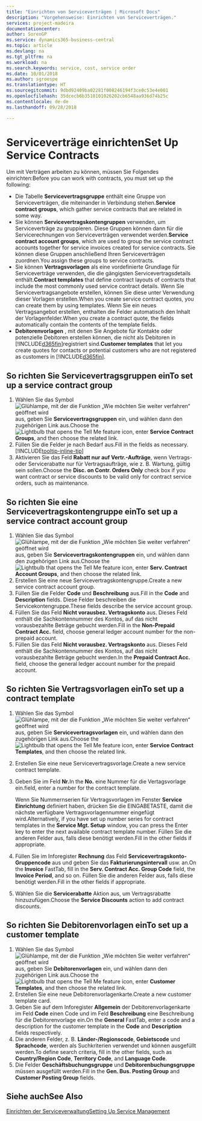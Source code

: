```yaml
---
title: "Einrichten von Serviceverträgen | Microsoft Docs"
description: "Vorgehensweise: Einrichten von Serviceverträgen."
services: project-madeira
documentationcenter: 
author: SorenGP
ms.service: dynamics365-business-central
ms.topic: article
ms.devlang: na
ms.tgt_pltfrm: na
ms.workload: na
ms.search.keywords: service, cost, service order
ms.date: 10/01/2018
ms.author: sgroespe
ms.translationtype: HT
ms.sourcegitcommit: 9dbd92409ba02281f008246194f3ce0c53e4e001
ms.openlocfilehash: 35dcecb6b3510101026202cb6548aa936d74b25c
ms.contentlocale: de-de
ms.lasthandoff: 09/28/2018

---
```


# <a name="set-up-service-contracts"></a><span data-ttu-id="45dbf-103">Serviceverträge einrichten</span><span class="sxs-lookup"><span data-stu-id="45dbf-103">Set Up Service Contracts</span></span>
<span data-ttu-id="45dbf-104">Um mit Verträgen arbeiten zu können, müssen Sie Folgendes einrichten:</span><span class="sxs-lookup"><span data-stu-id="45dbf-104">Before you can work with contracts, you must set up the following:</span></span> 

* <span data-ttu-id="45dbf-105">Die Tabelle **Servicevertragsgruppe** enthält eine Gruppe von Serviceverträgen, die miteinander in Verbindung stehen.</span><span class="sxs-lookup"><span data-stu-id="45dbf-105">**Service contract groups**, which gather service contracts that are related in some way.</span></span>
* <span data-ttu-id="45dbf-106">Sie können **Servicevertragskontengruppen** verwenden, um Serviceverträge zu gruppieren. Diese Gruppen können dann für die Servicerechnungen von Serviceverträgen verwendet werden.</span><span class="sxs-lookup"><span data-stu-id="45dbf-106">**Service contract account groups**, which are used to group the service contract accounts together for service invoices created for service contracts.</span></span> <span data-ttu-id="45dbf-107">Sie können diese Gruppen anschließend Ihren Serviceverträgen zuordnen.</span><span class="sxs-lookup"><span data-stu-id="45dbf-107">You assign these groups to service contracts.</span></span>  
* <span data-ttu-id="45dbf-108">Sie können **Vertragsvorlagen** als eine vordefinierte Grundlage für Serviceverträge verwenden, die die gängigsten Servicevertragsdetails enthält.</span><span class="sxs-lookup"><span data-stu-id="45dbf-108">**Contract templates** that define contract layouts of contracts that include the most commonly used service contract details.</span></span> <span data-ttu-id="45dbf-109">Wenn Sie Servicevertragsangebote erstellen, können Sie diese unter Verwendung dieser Vorlagen erstellen.</span><span class="sxs-lookup"><span data-stu-id="45dbf-109">When you create service contract quotes, you can create them by using templates.</span></span> <span data-ttu-id="45dbf-110">Wenn Sie ein neues Vertragsangebot erstellen, enthalten die Felder automatisch den Inhalt der Vorlagenfelder.</span><span class="sxs-lookup"><span data-stu-id="45dbf-110">When you create a contract quote, the fields automatically contain the contents of the template fields.</span></span>
* <span data-ttu-id="45dbf-111">**Debitorenvorlagen** , mit denen Sie Angebote für Kontakte oder potenzielle Debitoren erstellen können, die nicht als Debitoren in [!INCLUDE[d365fin](includes/d365fin_md.md)]registriert sind.</span><span class="sxs-lookup"><span data-stu-id="45dbf-111">**Customer templates** that let you create quotes for contacts or potential customers who are not registered as customers in [!INCLUDE[d365fin](includes/d365fin_md.md)].</span></span>  

## <a name="to-set-up-a-service-contract-group"></a><span data-ttu-id="45dbf-112">So richten Sie Servicevertragsgruppen ein</span><span class="sxs-lookup"><span data-stu-id="45dbf-112">To set up a service contract group</span></span>  
1. <span data-ttu-id="45dbf-113">Wählen Sie das Symbol ![Glühlampe, mit der die Funktion „Wie möchten Sie weiter verfahren“ geöffnet wird](media/ui-search/search_small.png "Wie möchten Sie weiter verfahren?") aus, geben Sie **Servicevertragsgruppen** ein, und wählen dann den zugehörigen Link aus.</span><span class="sxs-lookup"><span data-stu-id="45dbf-113">Choose the ![Lightbulb that opens the Tell Me feature](media/ui-search/search_small.png "Tell me what you want to do") icon, enter **Service Contract Groups**, and then choose the related link.</span></span>  
2. <span data-ttu-id="45dbf-114">Füllen Sie die Felder je nach Bedarf aus.</span><span class="sxs-lookup"><span data-stu-id="45dbf-114">Fill in the fields as necessary.</span></span> [!INCLUDE[tooltip-inline-tip](includes/tooltip-inline-tip_md.md)]
3. <span data-ttu-id="45dbf-115">Aktivieren Sie das Feld **Rabatt nur auf Vertr.-Aufträge**, wenn Vertrags- oder Servicerabatte nur für Vertragsaufträge, wie z. B. Wartung, gültig sein sollen.</span><span class="sxs-lookup"><span data-stu-id="45dbf-115">Choose the **Disc. on Contr. Orders Only** check box if you want contract or service discounts to be valid only for contract service orders, such as maintenance.</span></span>  

## <a name="to-set-up-a-service-contract-account-group"></a><span data-ttu-id="45dbf-116">So richten Sie eine Servicevertragskontengruppe ein</span><span class="sxs-lookup"><span data-stu-id="45dbf-116">To set up a service contract account group</span></span>  
1. <span data-ttu-id="45dbf-117">Wählen Sie das Symbol ![Glühlampe, mit der die Funktion „Wie möchten Sie weiter verfahren“ geöffnet wird](media/ui-search/search_small.png "Wie möchten Sie weiter verfahren?") aus, geben Sie **Servicevertragskontengruppen** ein, und wählen dann den zugehörigen Link aus.</span><span class="sxs-lookup"><span data-stu-id="45dbf-117">Choose the ![Lightbulb that opens the Tell Me feature](media/ui-search/search_small.png "Tell me what you want to do") icon, enter **Serv. Contract Account Groups**, and then choose the related link.</span></span>  
2. <span data-ttu-id="45dbf-118">Erstellen Sie eine neue Servicevertragskontengruppe.</span><span class="sxs-lookup"><span data-stu-id="45dbf-118">Create a new service contract account group.</span></span>   
3. <span data-ttu-id="45dbf-119">Füllen Sie die Felder **Code** und **Beschreibung** aus.</span><span class="sxs-lookup"><span data-stu-id="45dbf-119">Fill in the **Code** and **Description** fields.</span></span> <span data-ttu-id="45dbf-120">Diese Felder beschreiben die Servicekontengruppe.</span><span class="sxs-lookup"><span data-stu-id="45dbf-120">These fields describe the service account group.</span></span>  
4. <span data-ttu-id="45dbf-121">Füllen Sie das Feld **Nicht vorausbez. Vertragskonto** aus. Dieses Feld enthält die Sachkontennummer des Kontos, auf das nicht vorausbezahlte Beträge gebucht werden.</span><span class="sxs-lookup"><span data-stu-id="45dbf-121">Fill in the **Non-Prepaid Contract Acc.** field, choose general ledger account number for the non-prepaid account.</span></span>  
5. <span data-ttu-id="45dbf-122">Füllen Sie das Feld **Nicht vorausbez. Vertragskonto** aus. Dieses Feld enthält die Sachkontennummer des Kontos, auf das nicht vorausbezahlte Beträge gebucht werden.</span><span class="sxs-lookup"><span data-stu-id="45dbf-122">In the **Prepaid Contract Acc.** field, choose the general ledger account number for the prepaid account.</span></span>  

## <a name="to-set-up-a-contract-template"></a><span data-ttu-id="45dbf-123">So richten Sie Vertragsvorlagen ein</span><span class="sxs-lookup"><span data-stu-id="45dbf-123">To set up a contract template</span></span>  
1. <span data-ttu-id="45dbf-124">Wählen Sie das Symbol ![Glühlampe, mit der die Funktion „Wie möchten Sie weiter verfahren“ geöffnet wird](media/ui-search/search_small.png "Wie möchten Sie weiter verfahren?") aus, geben Sie **Servicevertragsvorlagen** ein, und wählen dann den zugehörigen Link aus.</span><span class="sxs-lookup"><span data-stu-id="45dbf-124">Choose the ![Lightbulb that opens the Tell Me feature](media/ui-search/search_small.png "Tell me what you want to do") icon, enter **Service Contract Templates**, and then choose the related link.</span></span>  
2. <span data-ttu-id="45dbf-125">Erstellen Sie eine neue Servicevertragsvorlage.</span><span class="sxs-lookup"><span data-stu-id="45dbf-125">Create a new service contract template.</span></span>  
3. <span data-ttu-id="45dbf-126">Geben Sie im Feld **Nr.**</span><span class="sxs-lookup"><span data-stu-id="45dbf-126">In the **No.**</span></span> <span data-ttu-id="45dbf-127">eine Nummer für die Vertagsvorlage ein.</span><span class="sxs-lookup"><span data-stu-id="45dbf-127">field, enter a number for the contract template.</span></span>  
  
     <span data-ttu-id="45dbf-128">Wenn Sie Nummernserien für Vertragsvorlagen im Fenster **Service Einrichtung** definiert haben, drücken Sie die EINGABETASTE, damit die nächste verfügbare Vertragsvorlagennummer eingefügt wird.</span><span class="sxs-lookup"><span data-stu-id="45dbf-128">Alternatively, if you have set up number series for contract templates in the **Service Mgt. Setup** window, you can press the Enter key to enter the next available contract template number.</span></span> <span data-ttu-id="45dbf-129">Füllen Sie die anderen Felder aus, falls diese benötigt werden.</span><span class="sxs-lookup"><span data-stu-id="45dbf-129">Fill in the other fields if appropriate.</span></span>  
  
4. <span data-ttu-id="45dbf-130">Füllen Sie im Inforegister **Rechnung** das Feld **Servicevertragskonto-Gruppencode** aus und geben Sie das **Fakturierungsintervall** usw. an.</span><span class="sxs-lookup"><span data-stu-id="45dbf-130">On the **Invoice** FastTab, fill in the **Serv. Contract Acc. Group Code** field, the **Invoice Period**, and so on.</span></span> <span data-ttu-id="45dbf-131">Füllen Sie die anderen Felder aus, falls diese benötigt werden.</span><span class="sxs-lookup"><span data-stu-id="45dbf-131">Fill in the other fields if appropriate.</span></span>  
5. <span data-ttu-id="45dbf-132">Wählen Sie die **Servicerabatte** Aktion aus, um Vertragsrabatte hinzuzufügen.</span><span class="sxs-lookup"><span data-stu-id="45dbf-132">Choose the **Service Discounts** action to add contract discounts.</span></span>  

## <a name="to-set-up-a-customer-template"></a><span data-ttu-id="45dbf-133">So richten Sie Debitorenvorlagen ein</span><span class="sxs-lookup"><span data-stu-id="45dbf-133">To set up a customer template</span></span>  
1. <span data-ttu-id="45dbf-134">Wählen Sie das Symbol ![Glühlampe, mit der die Funktion „Wie möchten Sie weiter verfahren“ geöffnet wird](media/ui-search/search_small.png "Wie möchten Sie weiter verfahren?") aus, geben Sie **Debitorenvorlagen** ein, und wählen dann den zugehörigen Link aus.</span><span class="sxs-lookup"><span data-stu-id="45dbf-134">Choose the ![Lightbulb that opens the Tell Me feature](media/ui-search/search_small.png "Tell me what you want to do") icon, enter **Customer Templates**, and then choose the related link.</span></span>  
2. <span data-ttu-id="45dbf-135">Erstellen Sie eine neue Debitorenvorlagenkarte.</span><span class="sxs-lookup"><span data-stu-id="45dbf-135">Create a new customer template card.</span></span>  
3. <span data-ttu-id="45dbf-136">Geben Sie auf dem Inforegister **Allgemein** der Debitorenvorlagenkarte im Feld **Code** einen Code und im Feld **Beschreibung** eine Beschreibung für die Debitorenvorlage ein.</span><span class="sxs-lookup"><span data-stu-id="45dbf-136">On the **General** FastTab, enter a code and a description for the customer template in the **Code** and **Description** fields respectively.</span></span> 
4. <span data-ttu-id="45dbf-137">Die anderen Felder, z. B. **Länder-/Regionscode**, **Gebietscode** und **Sprachcode**, werden als Suchkriterien verwendet und können ausgefüllt werden.</span><span class="sxs-lookup"><span data-stu-id="45dbf-137">To define search criteria, fill in the other fields, such as **Country/Region Code**, **Territory Code**, and **Language Code**.</span></span>  
5. <span data-ttu-id="45dbf-138">Die Felder **Geschäftsbuchungsgruppe** und **Debitorenbuchungsgruppe** müssen ausgefüllt werden.</span><span class="sxs-lookup"><span data-stu-id="45dbf-138">Fill in the **Gen. Bus. Posting Group** and **Customer Posting Group** fields.</span></span>  

## <a name="see-also"></a><span data-ttu-id="45dbf-139">Siehe auch</span><span class="sxs-lookup"><span data-stu-id="45dbf-139">See Also</span></span>
[<span data-ttu-id="45dbf-140">Einrichten der Serviceverwaltung</span><span class="sxs-lookup"><span data-stu-id="45dbf-140">Setting Up Service Management</span></span>](service-setup-service.md)
